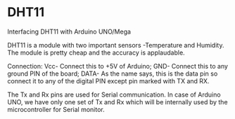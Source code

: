 # DHT11
Interfacing DHT11 with Arduino UNO/Mega

DHT11 is a module with two important sensors -Temperature and Humidity. The module is pretty cheap and the accuracy is applaudable.

Connection:
Vcc- Connect this to +5V of Arduino;
GND- Connect this to any ground PIN of the board;
DATA- As the name says, this is the data pin so connect it to any of the digital PIN except pin marked with TX and RX.

The Tx and Rx pins are used for Serial communication.
In case of Arduino UNO, we have only one set of Tx and Rx which will be internally used by the microcontroller for Serial monitor.
